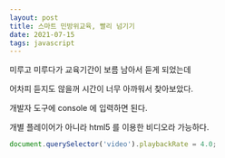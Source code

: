```yaml
---
layout: post
title: 스마트 민방위교육, 빨리 넘기기
date: 2021-07-15
tags: javascript
---
```


미루고 미루다가 교육기간이 보름 남아서 듣게 되었는데

어차피 듣지도 않을꺼 시간이 너무 아까워서 찾아보았다.

개발자 도구에 console 에 입력하면 된다.

개별 플레이어가 아니라 html5 를 이용한 비디오라 가능하다.

``` javascript
document.querySelector('video').playbackRate = 4.0;
```
